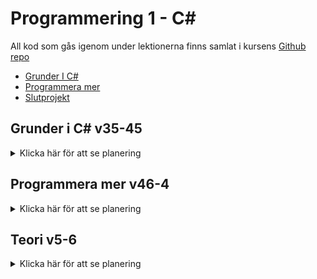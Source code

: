 
# Programmering 1 - C#
All kod som gås igenom under lektionerna finns samlat i kursens [Github repo](https://github.com/AmigosCoding/Programming-1--TE20C)

* [Grunder I C#]()
* [Programmera mer]()
* [Slutprojekt]()



## Grunder i C# v35-45
<details>
<summary>Klicka här för att se planering </summary>

|Vecka | Avsnitt| Resurser|
|-----|------| ------ |
|35| Komma igång |Lägg till länk, teori, skriva ut i konsol |
|36| Inspirationskodning | Lägg till länk |
|37| Introduktion till C# och .Net Framework | Lägg till länk |
|38| Primitiva typer Datatyper och uttryck | Lägg till länk |
|39| Icke primitiva typer | Lägg till länk |
|40| Kontrollflöde | Lägg till länk |
|41| Kontrollflöde | Lägg till länk |
|42| Array och listor | Lägg till länk |
|43| Arbeta med datum | Lägg till länk |
|44| Projekt | Lägg till länk |
|45| Projekt  | Lägg till länk |
|46| Projekt | Lägg till länk |
</details>

## Programmera mer v46-4
<details>
 <summary>Klicka här för att se planering</summary>

|Vecka | Avsnitt| Resurser|
|-----|------| ------ |
|47| Arbeta med strängar och listor  |Lägg till länk|
|48| Arrays (djupare) | Lägg till länk |
|49| Listor  | Lägg till länk |
|50| Metoder | Lägg till länk |
|51| Metoder | Lägg till länk |
|2| Repetion | Lägg till länk |
|3| Repetion | Lägg till länk |
|4| Terminsprov  | Lägg till länk |
</details>

## Teori v5-6
<details>
 <summary>Klicka här för att se planering</summary>

|Vecka | Avsnitt| Resurser|
|-----|------| ------ |
|5| Programmeringens roll i samhället | Lägg till länk |
|6| Inlämnings uppgift | Lägg till länk |
</details>




